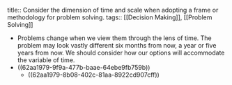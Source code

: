title:: Consider the dimension of time and scale when adopting a frame or methodology for problem solving.
tags:: [[Decision Making]], [[Problem Solving]]

- Problems change when we view them through the lens of time. The problem may look vastly different six months from now, a year or five years from now. We should consider how our options will accommodate the variable of time.
- ((62aa1979-9f9a-477b-baae-64ebe9fb759b))
	- ((62aa1979-8b08-402c-81aa-8922cd907cff))
